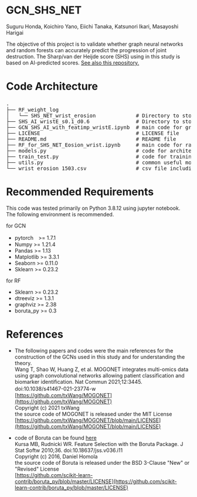 # GCN_SHS_NET
Suguru Honda, Koichiro Yano, Eiichi Tanaka, Katsunori Ikari, Masayoshi Harigai

The objective of this project is to validate whether graph neural networks and random forests can accurately predict the progression of joint destruction. The Sharp/van der Heijde score (SHS) using in this study is based on AI-predicted scores. [See also this repository.](https://github.com/honda-s691470/SHS_NET)

# Code Architecture
<pre>
.　　                
├── RF_weight_log       
│   └── SHS_NET_wrist_erosion             # Directory to store config, log, results of visualization and weight parameter files in analysis of Random Forest             
├── SHS_AI_wristE_s0.1_d0.6               # Directory to store config, log, summary of statistics, and weight parameter files in analysis of Graph neural network
├── GCN_SHS_AI_with_featimp_wristE.ipynb  # main code for graph neural network
├── LICENSE                               # LICENSE file
├── README.md                             # README file 
├── RF_for_SHS_NET_Eosion_wrist.ipynb     # main code for random forest with Boruta
├── models.py                             # code for architecuture of graph neural network 
├── train_test.py                         # code for training and testing 
├── utils.py                              # common useful modules (to make scheduler, cosine similarity, adjacent matrix etc.)    
└── wrist_erosion_1503.csv                # csv file including image id and variables   
</pre> 


# Recommended Requirements
This code was tested primarily on Python 3.8.12 using jupyter notebook.
The following environment is recommended.

for GCN
- pytorch　>= 1.7.1
- Numpy >= 1.21.4
- Pandas >= 1.13
- Matplotlib >= 3.3.1
- Seaborn >= 0.11.0
- Sklearn >= 0.23.2

for RF
- Sklearn >= 0.23.2
- dtreeviz >= 1.3.1
- graphviz >= 2.38
- boruta_py >= 0.3

# References
- The following papers and codes were the main references for the construction of the GCNs used in this study and for understanding the theory.  
Wang T, Shao W, Huang Z, et al. MOGONET integrates multi-omics data using graph convolutional networks allowing patient classification and biomarker identification. Nat Commun 2021;12:3445. doi:10.1038/s41467-021-23774-w　[https://github.com/txWang/MOGONET](https://github.com/txWang/MOGONET)  
Copyright (c) 2021 txWang  
the source code of MOGONET is released under the MIT License  
[https://github.com/txWang/MOGONET/blob/main/LICENSE](https://github.com/txWang/MOGONET/blob/main/LICENSE)

- code of Boruta can be found [here](https://github.com/scikit-learn-contrib/boruta_py)   
Kursa MB, Rudnicki WR. Feature Selection with the Boruta Package. J Stat Softw 2010;36. doi:10.18637/jss.v036.i11  
Copyright (c) 2016, Daniel Homola  
the source code of Boruta is released under the BSD 3-Clause "New" or "Revised" License  
[https://github.com/scikit-learn-contrib/boruta_py/blob/master/LICENSE](https://github.com/scikit-learn-contrib/boruta_py/blob/master/LICENSE)
